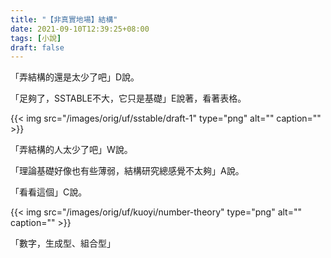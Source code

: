 ```yaml
---
title: "【非真實地場】結構"
date: 2021-09-10T12:39:25+08:00
tags: [小說]
draft: false
---
```


「弄結構的還是太少了吧」D說。

「足夠了，SSTABLE不大，它只是基礎」E說著，看著表格。

{{< img src="/images/orig/uf/sstable/draft-1" type="png" alt="" caption="" >}}

「弄結構的人太少了吧」W說。

「理論基礎好像也有些薄弱，結構研究總感覺不太夠」A說。

「看看這個」C說。

{{< img src="/images/orig/uf/kuoyi/number-theory" type="png" alt="" caption="" >}}

「數字，生成型、組合型」
